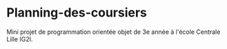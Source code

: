 # Planning-des-coursiers
Mini projet de programmation orientée objet de 3e année à l'école Centrale Lille IG2I.
